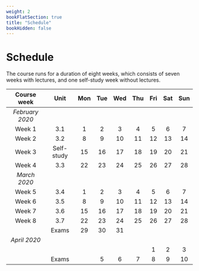 ```yaml
---
weight: 2
bookFlatSection: true
title: "Schedule"
bookHidden: false
---
```


# Schedule

The course runs for a duration of eight weeks, which consists of seven weeks with lectures, and one self-study week without lectures.


Course week|Unit|Mon|Tue|Wed|Thu|Fri|Sat|Sun|
|:-:|:-:|:-:|:-:|:-:|:-:|:-:|:-:|:-:|
|*February 2020*
Week 1|3.1|1|2|3|4|5|6|7|
Week 2|3.2|8|9|10|11|12|13|14
Week 3|Self-study|15|16|17|18|19|20|21
Week 4|3.3|22|23|24|25|26|27|28
|*March 2020*
Week 5|3.4|1|2|3|4|5|6|7
Week 6|3.5|8|9|10|11|12|13|14
Week 7|3.6|15|16|17|18|19|20|21
Week 8|3.7|22|23|24|25|26|27|28
 ||Exams|29|30|31
|*April 2020*
        |  |  |  |  ||1|2|3|4
|    |Exams|  |5|6|7|8|9|10|11
